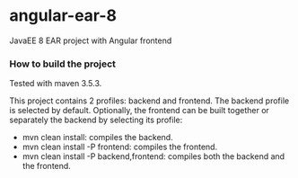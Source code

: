 # angular-ear-8
JavaEE 8 EAR project with Angular frontend


### How to build the project
Tested with maven 3.5.3.

This project contains 2 profiles: backend and frontend.
The backend profile is selected by default. Optionally, the frontend can be built together or separately the backend by selecting its profile:

- mvn clean install: compiles the backend.
- mvn clean install -P frontend: compiles the frontend.
- mvn clean install -P backend,frontend: compiles both the backend and the frontend.